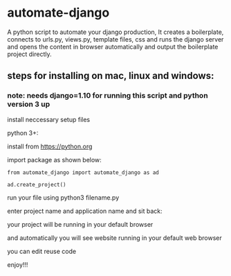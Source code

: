 # automate-django
A python script to automate your django production,
It creates a boilerplate,
connects to urls.py, views.py, template files, css and runs the django server and opens the content in browser automatically and output the boilerplate project directly.


## steps for installing on mac, linux and windows:
### note: needs django=1.10 for running this script and python version 3 up

install neccessary setup files

python 3+: 

install from https://python.org

import package as shown below:

    from automate_django import automate_django as ad

    ad.create_project()
    
run your file using python3 filename.py

enter project name and application name and sit back:

your project will be running in your default browser

and automatically you will see website running in your default web browser

you can edit reuse code 

enjoy!!!
